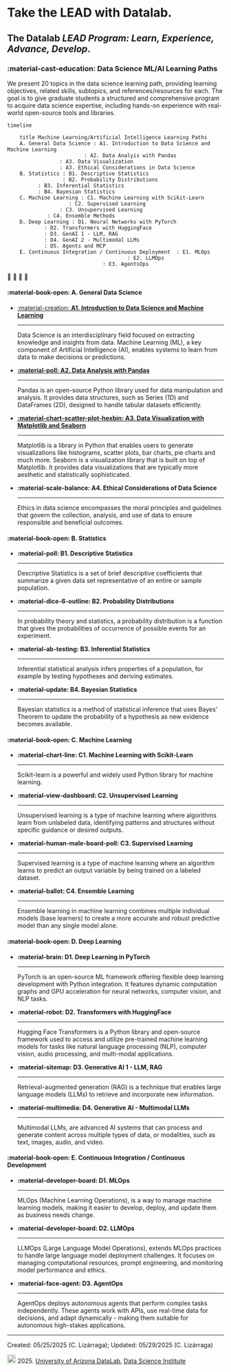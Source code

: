 # Take the LEAD with Datalab.

## The Datalab _LEAD Program: Learn, Experience, Advance, Develop_.

### :material-cast-education: Data Science ML/AI Learning Paths

We present 20 topics in the data science learning path, providing learning objectives, related skills, subtopics, and references/resources for each. The goal is to give graduate students a structured and comprehensive program to acquire data science expertise, including hands-on experience with real-world open-source tools and libraries.


```mermaid
timeline

    title Machine Learning/Artificial Intelligence Learning Paths
    A. General Data Science : A1. Introduction to Data Science and Machine Learning
    	    	 	     : A2. Data Analyis with Pandas
			     : A3. Data Visualization
			     : A3. Ethical Considerations in Data Science
    B. Statistics : B1. Descriptive Statistics
                  : B2. Probability Distributions
		  : B3. Inferential Statistics
		  : B4. Bayesian Statistics
    C. Machine Learning : C1. Machine Learning with Scikit-Learn
       	       		: C2. Supervised Learning
	        	 : C3. Unsupervised Learning
			 : C4. Ensemble Methods
    D. Deep Learning : D1. Neural Networks with PyTorch
		    : D2. Transformers with HuggingFace
		    : D3. GenAI 1 - LLM, RAG
		    : D4. GenAI 2 - Multimodal LLMs
		    : D5. Agents and MCP
    E. Continuous Integration / Continuous Deployment  : E1. MLOps
       		  	      		   	       : E2. LLMOps
						       : E3. AgentsOps
```

:construction: :construction: :construction: :construction: 


#### :material-book-open: A. General Data Science

<!--
[**A1: Introduction to Data Science and Machine Learning**](mlpaths/A1_Intro_to_DataScience_and_ML.md)
-->

<div class="grid cards" markdown>

-   [:material-creation: **A1. Introduction to Data Science and Machine Learning**](mlpaths/A1_Intro_to_DataScience_and_ML.md)

    ---

    <p>Data Science is an interdisciplinary field focused on extracting knowledge and insights from data. Machine Learning (ML), a key component of Artificial Intelligence (AI), enables systems to learn from data to make decisions or predictions.</p>


-   [<b>:material-poll: A2. Data Analysis with Pandas</b>](mlpaths/A2_Python_for_DataScience.md)

    ---

    <p>Pandas is an open-source Python library used for data manipulation and analysis. It provides data structures, such as Series (1D) and DataFrames (2D), designed to handle tabular datasets efficiently. 


-   [<b>:material-chart-scatter-plot-hexbin: A3. Data Visualization with Matplotlib and Seaborn</b>](mlpaths/A2_Python_for_DataScience.md)

    ---

    <p>Matplotlib is a library in Python that enables users to generate visualizations like histograms, scatter plots, bar charts, pie charts and much more. Seaborn is a visualization library that is built on top of Matplotlib. It provides data visualizations that are typically more aesthetic and statistically sophisticated.
 

-   <b>:material-scale-balance: A4. Ethical Considerations of Data Science</b>

    ---

    <p>Ethics in data science encompasses the moral principles and guidelines that govern the collection, analysis, and use of data to ensure responsible and beneficial outcomes. 

</div>

####  :material-book-open: B. Statistics

<div class="grid cards" markdown>

-   <b> :material-poll: B1. Descriptive Statistics</b>

    ---

    <p>Descriptive Statistics is a set of brief descriptive coefficients that summarize a given data set representative of an entire or sample population.

-   <b> :material-dice-6-outline: B2. Probability Distributions</b>

    ---

    <p>In probability theory and statistics, a probability distribution is a function that gives the probabilities of occurrence of possible events for an experiment.

-   <b> :material-ab-testing: B3. Inferential Statistics</b>

    ---

    <p>Inferential statistical analysis infers properties of a population, for example by testing hypotheses and deriving estimates.

-   <b> :material-update: B4. Bayesian Statistics</b>

    ---

    <p>Bayesian statistics is a method of statistical inference that uses Bayes' Theorem to update the probability of a hypothesis as new evidence becomes available. 


</div>


####  :material-book-open: C. Machine Learning

<div class="grid cards" markdown>

-   <b> :material-chart-line: C1. Machine Learning with Scikit-Learn</b>

    ---

    <p>Scikit-learn is a powerful and widely used Python library for machine learning. 

-   <b> :material-view-dashboard: C2. Unsupervised Learning</b>

    ---

    <p>Unsupervised learning is a type of machine learning where algorithms learn from unlabeled data, identifying patterns and structures without specific guidance or desired outputs.

-   <b> :material-human-male-board-poll: C3. Supervised Learning</b>

    ---

    <p>Supervised learning is a type of machine learning where an algorithm learns to predict an output variable by being trained on a labeled dataset. 

-   <b> :material-ballot: C4. Ensemble Learning</b>

    ---

    <p>Ensemble learning in machine learning combines multiple individual models (base learners) to create a more accurate and robust predictive model than any single model alone. 




</div>

####  :material-book-open: D. Deep Learning

<div class="grid cards" markdown>

-   <b>  :material-brain: D1. Deep Learning in PyTorch </b>

    ---

    <p>PyTorch is an open-source ML framework offering flexible deep learning development with Python integration. It features dynamic computation graphs and GPU acceleration for neural networks, computer vision, and NLP tasks.
    

-   <b> :material-robot: D2. Transformers with HuggingFace</b>

    ---

    <p>Hugging Face Transformers is a Python library and open-source framework used to access and utilize pre-trained machine learning models for tasks like natural language processing (NLP), computer vision, audio processing, and multi-modal applications. 


-   <b> :material-sitemap:  D3. Generative AI 1 - LLM, RAG</b>

    ---

    <p>Retrieval-augmented generation (RAG) is a technique that enables large language models (LLMs) to retrieve and incorporate new information. 


-   <b> :material-multimedia: D4. Generative AI - Multimodal LLMs </b>

    ---

    <p>Multimodal LLMs, are advanced AI systems that can process and generate content across multiple types of data, or modalities, such as text, images, audio, and video. 


</div>

####  :material-book-open: E. Continuous Integration / Continuous Development

<div class="grid cards" markdown>

-   <b> :material-developer-board: D1. MLOps</b>

    ---

    <p>MLOps (Machine Learning Operations), is a way to manage machine learning models, making it easier to develop, deploy, and update them as business needs change.

-   <b> :material-developer-board: D2. LLMOps</b>

    ---

    <p> LLMOps (Large Language Model Operations), extends MLOps practices to handle large language model deployment challenges. It focuses on managing computational resources, prompt engineering, and monitoring model performance and ethics.


-   <b> :material-face-agent: D3. AgentOps</b>

    ---

    <p>AgentOps deploys autonomous agents that perform complex tasks independently. These agents work with APIs, use real-time data for decisions, and adapt dynamically - making them suitable for autonomous high-stakes applications.


</div>


***

Created: 05/25/2025 (C. Lizárraga); Updated: 05/29/2025 (C. Lizárraga)


<img src="https://upload.wikimedia.org/wikipedia/commons/thumb/a/a3/Cc.logo.circle.svg/64px-Cc.logo.circle.svg.png" width=20> 2025. [University of Arizona DataLab](https://datascience.arizona.edu/education/uarizona-data-lab), [Data Science Institute](https://datascience.arizona.edu/)





